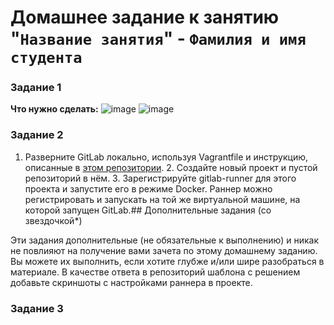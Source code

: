 # Домашнее задание к занятию "`Название занятия`" - `Фамилия и имя студента`


### Задание 1
**Что нужно сделать:** ![image](https://user-images.githubusercontent.com/106932460/211937409-69b67932-5f0a-4cc3-a186-8b7ae9db4708.png) 
![image](https://user-images.githubusercontent.com/106932460/211937528-8ce6fd98-c39b-4b7e-bcc5-9473b0142d95.png)


### Задание 2
1. Разверните GitLab локально, используя Vagrantfile и инструкцию, описанные в [этом репозитории](https://github.com/netology-code/sdvps-materials/tree/main/gitlab). 2. Создайте новый 
проект и пустой репозиторий в нём. 3. Зарегистрируйте gitlab-runner для этого проекта и запустите его в режиме Docker. Раннер можно регистрировать и запускать на той же виртуальной машине, 
на которой запущен GitLab.## Дополнительные задания (со звездочкой*)

Эти задания дополнительные (не обязательные к выполнению) и никак не повлияют на получение вами зачета по этому домашнему заданию. Вы можете их выполнить, если хотите глубже и/или шире 
разобраться в материале.
В качестве ответа в репозиторий шаблона с решением добавьте скриншоты с настройками раннера в проекте.
### Задание 3

